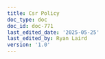 ```yaml
---
title: Csr Policy
doc_type: doc
doc_id: doc-771
last_edited_date: '2025-05-25'
last_edited_by: Ryan Laird
version: '1.0'
---
```


<!-- Unsupported block type: unsupported -->
